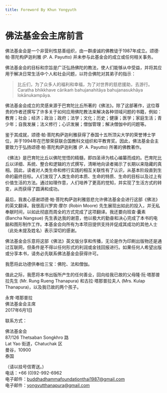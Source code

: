 ```yaml
---
title: Foreword By Khun Yongyuth
---
```


# 佛法基金会主席前言

佛法基金会是一个非营利性慈善组织，由一群虔诚的佛教徒于1987年成立。颂德·帕·菩陀构萨迦利雅 (P. A. Payutto) 并未参与此基金会的成立或任何相关事务。

佛法基金会的目标和宗旨是广泛弘扬佛陀的教法，使人们能够从中受益，并将其应用于解决日常生活中个人和社会问题，以符合佛陀对其弟子的指示：

> 比丘们，为了众多人的福利和幸福，为了对世界的慈悲援助，去游行。Caratha bhikkhave cārikaṁ bahujanahitāya bahujanasukhāya lokānukampāya.

佛法基金会成立的灵感来源于巴育陀比丘所著的《佛法》。除了这部著作，这位尊贵的作者还撰写了许多关于如何应用佛陀教法来解决各种领域问题的书籍，例如：教育；社会；经济；政治；政府；法学；文化；历史；健康；医学；家庭生活；青少年；自我发展；法义修行；心识发展；僧伽管理；解决僧伽中的问题等。

鉴于其成就，颂德·帕·菩陀构萨迦利雅获得了泰国十五所顶尖大学的荣誉博士学位，并于1994年在巴黎荣获联合国教科文组织和平教育奖。因此，佛法基金会主要致力于弘扬颂德·帕·菩陀构萨迦利雅 (P. A. Payutto) 所著的佛教著作。

《佛法》是巴育陀比丘以佛陀觉悟的精髓，即四圣谛为核心编纂而成的。巴育陀比丘以详细、系统、整合和逻辑的方式撰写，清晰地向读者揭示了长期以来隐藏的真相。因此，读者对人类生命和修行实践的相互关联性有了认识，从基本阶段直到生命的最终目标。人们发现了人类生命的本质、生命的特质、生命的目标以及过上有价值生活的方法。通过如理作意，人们培养了更高的觉知，并实现了生活方式的转变，从而获得了圆满和成功。

最后，我衷心感谢颂德·帕·菩陀构萨迦利雅慈悲允许佛法基金会进行这部《佛法》的英文翻译。我很高兴罗宾·摩尔 (Robin Moore) 先生展现出如此的投入，并无私奉献时间，以如此彻底而周全的方式完成了这项翻译。我还要向班查·囊素 (Bancha Nangsue) 先生表达我的谢意，他以极大的勤奋和决心完成了本书的电脑和图形制作工作。本基金会向所有为本项目提供支持并促成其成功的其他人士（此处未提及姓名）表示深切的感谢。

佛法基金会乐意将这部《佛法》英文版分享和传播，无论是作为印刷出版物还是通过互联网，但条件是不得以任何形式的利润或金钱回报进行。如果任何人希望出版或分享本书，请务必先联系佛法基金会获得许可。

我愿将此功德供奉给三宝：佛陀、法和僧伽。

值此之际，我愿将本书出版所产生的任何善业，回向给我已故的父母隆·阮·塔那普拉先生 (Mr. Rung Rueng Thanapura) 和古拉·塔那普拉夫人 (Mrs. Kulap Thanapura)，以及我已故的两个孩子。

永育·塔那普拉  
佛法基金会主席  
2017年6月1日

联系方式：

佛法基金会  
87/126 Thetsaban Songkhro 路  
Lat Yao 街道，Chatuchak 区  
曼谷，10900  
泰国

（请以挂号信寄送。)  
电话：+66 (0)92-992-6962  
电子邮件：buddhadhammafoundationthai1987@gmail.com  
电子邮件：yongyutthanapura@gmail.com